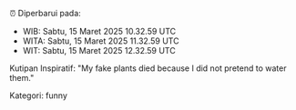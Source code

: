 ⏰ Diperbarui pada:
- WIB: Sabtu, 15 Maret 2025 10.32.59 UTC
- WITA: Sabtu, 15 Maret 2025 11.32.59 UTC
- WIT: Sabtu, 15 Maret 2025 12.32.59 UTC

Kutipan Inspiratif:
"My fake plants died because I did not pretend to water them."


Kategori: funny

